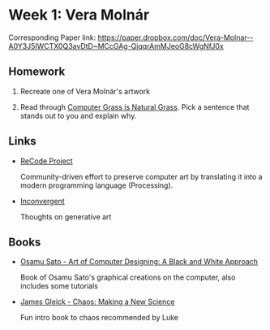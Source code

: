 # Week 1: Vera Molnár

Corresponding Paper link: https://paper.dropbox.com/doc/Vera-Molnar--A0Y3J5IWCTX0Q3avDtD~MCcGAg-QjqqrAmMJeoG8cWgNfJ0x

## Homework

1. Recreate one of Vera Molnár's artwork

2. Read through [Computer Grass is Natural Grass](https://www.atariarchives.org/artist/sec5.php). Pick a sentence that stands out to you and explain why.

## Links

- [ReCode Project](http://recodeproject.com/)

  Community-driven effort to preserve computer art by translating it into a modern programming language (Processing).

- [Inconvergent](https://inconvergent.net/thoughts-on-generative-art)

  Thoughts on generative art

## Books

- [Osamu Sato - Art of Computer Designing: A Black and White Approach](https://archive.org/details/satoArtOfComputerDesigning/mode/2up)

  Book of Osamu Sato's graphical creations on the computer, also includes some tutorials

- [James Gleick - Chaos: Making a New Science](https://en.wikipedia.org/wiki/Chaos:_Making_a_New_Science)

  Fun intro book to chaos recommended by Luke
